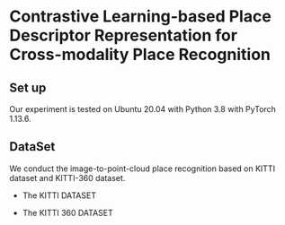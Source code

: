 #  Contrastive Learning-based Place Descriptor Representation for Cross-modality Place Recognition

## Set up 
Our experiment is tested on Ubuntu 20.04 with Python 3.8 with PyTorch 1.13.6.

## DataSet
We conduct the image-to-point-cloud place recognition based on KITTI dataset and KITTI-360 dataset.

- The KITTI DATASET

- The KITTI 360 DATASET
